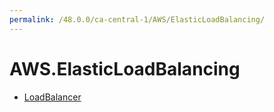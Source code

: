 ```yaml
---
permalink: /48.0.0/ca-central-1/AWS/ElasticLoadBalancing/
---
```


# AWS.ElasticLoadBalancing



* [LoadBalancer](LoadBalancer.md)